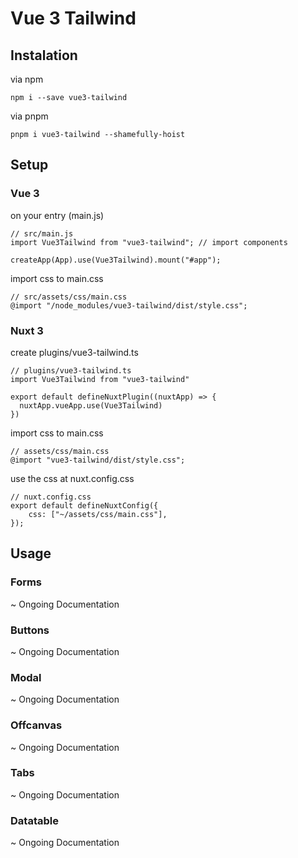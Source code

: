 # Vue 3 Tailwind

## Instalation
via npm
```
npm i --save vue3-tailwind
```

via pnpm
```
pnpm i vue3-tailwind --shamefully-hoist
```
## Setup
### Vue 3
on your entry (main.js)
```
// src/main.js
import Vue3Tailwind from "vue3-tailwind"; // import components

createApp(App).use(Vue3Tailwind).mount("#app");
```

import css to main.css
```
// src/assets/css/main.css
@import "/node_modules/vue3-tailwind/dist/style.css";
```

### Nuxt 3
create plugins/vue3-tailwind.ts

```
// plugins/vue3-tailwind.ts
import Vue3Tailwind from "vue3-tailwind"

export default defineNuxtPlugin((nuxtApp) => {
  nuxtApp.vueApp.use(Vue3Tailwind)
})
```

import css to main.css
```
// assets/css/main.css
@import "vue3-tailwind/dist/style.css";
```

use the css at nuxt.config.css
```
// nuxt.config.css
export default defineNuxtConfig({
    css: ["~/assets/css/main.css"],
});
```

## Usage
### Forms
~ Ongoing Documentation
### Buttons
~ Ongoing Documentation
### Modal
~ Ongoing Documentation
### Offcanvas
~ Ongoing Documentation
### Tabs
~ Ongoing Documentation
### Datatable
~ Ongoing Documentation